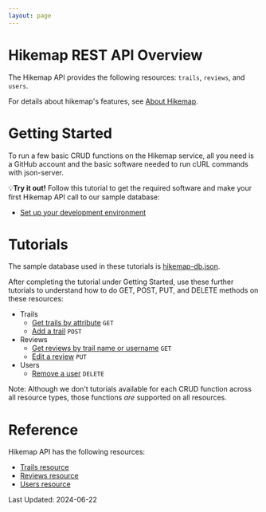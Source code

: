 ```yaml
---
layout: page
---
```


# Hikemap REST API Overview
 The Hikemap API provides the following resources: `trails`, `reviews`, and `users`.
 
 For details about hikemap's features, see [About Hikemap](about.html).

# Getting Started
To run a few basic CRUD functions on the Hikemap service, all you need is a GitHub account and the basic software needed to run cURL commands with json-server.

💡**Try it out!** Follow this tutorial to get the required software and make your first Hikemap API call to our sample database:
* [Set up your development environment](tutorial-getting-started.html)

# Tutorials
The sample database used in these tutorials is [hikemap-db.json](https://github.com/soyoahn/hikemap/blob/main/json-db/hikemap-db.json).

After completing the tutorial under Getting Started, use these further tutorials to understand how to do GET, POST, PUT, and DELETE methods on these resources:
* Trails
    * [Get trails by attribute](tutorial-get-trails-by-attribute.html) `GET`
    * [Add a trail](tutorial-new-trail.html) `POST`
* Reviews
    * [Get reviews by trail name or username](tutorial-get-reviews.html) `GET`
    * [Edit a review](tutorial-update-review.html) `PUT`
* Users
    * [Remove a user](tutorial-delete-user.html) `DELETE`

Note: Although we don't tutorials available for each CRUD function across all resource types, those functions _are_ supported on all resources.

# Reference
Hikemap API has the following resources: 
* [Trails resource](trails.html)
* [Reviews resource](reviews.html)
* [Users resource](users.html)

Last Updated: 2024-06-22
